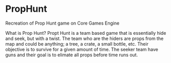 # PropHunt
Recreation of Prop Hunt game on Core Games Engine

What is Prop Hunt?
Propt Hunt is a team based game that is essentially hide and seek, but with a twist. The team who are the hiders are props from the map
and could be anything; a tree, a crate, a small bottle, etc. Their objective is to survive for a given amount of time. The seeker team 
have guns and their goal is to elimate all props before time runs out. 

